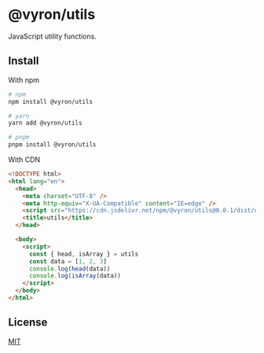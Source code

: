 # @vyron/utils

JavaScript utility functions.

## Install

With npm

```zsh
# npm
npm install @vyron/utils

# yarn
yarn add @vyron/utils

# pnpm
pnpm install @vyron/utils

```

With CDN

```html
<!DOCTYPE html>
<html lang="en">
  <head>
    <meta charset="UTF-8" />
    <meta http-equiv="X-UA-Compatible" content="IE=edge" />
    <script src="https://cdn.jsdelivr.net/npm/@vyron/utils@0.0.1/dist/utils.global.js"></script>
    <title>utils</title>
  </head>

  <body>
    <script>
      const { head, isArray } = utils
      const data = [1, 2, 3]
      console.log(head(data))
      console.log(isArray(data))
    </script>
  </body>
</html>
```

## License

[MIT](./LICENSE)
